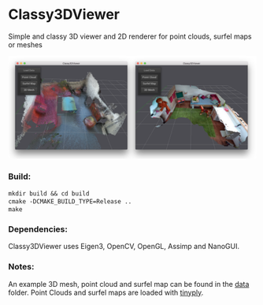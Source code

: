 # Classy3DViewer
Simple and classy 3D viewer and 2D renderer for point clouds, surfel maps or meshes

![Teaser](data/teaser.png)

### Build:
```
mkdir build && cd build
cmake -DCMAKE_BUILD_TYPE=Release ..
make
```
### Dependencies:
Classy3DViewer uses Eigen3, OpenCV, OpenGL, Assimp and NanoGUI. 

### Notes:
An example 3D mesh, point cloud and surfel map can be found in the [data](https://github.com/WaldJohannaU/Classy3DViewer/tree/master/data) folder. Point Clouds and surfel maps are loaded with [tinyply](https://github.com/ddiakopoulos/tinyply).
